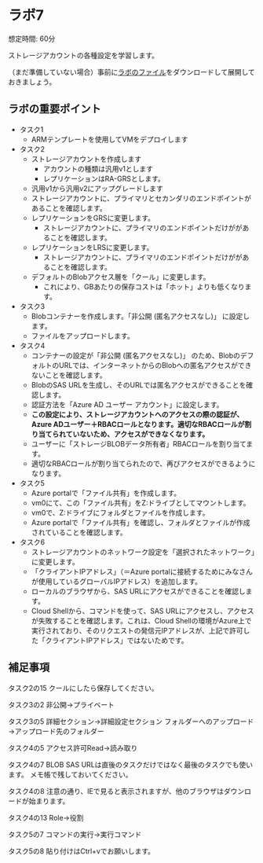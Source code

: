 # ラボ7

想定時間: 60分

ストレージアカウントの各種設定を学習します。

（まだ準備していない場合）事前に[ラボのファイル](https://github.com/MicrosoftLearning/AZ-104JA-MicrosoftAzureAdministrator/archive/master.zip)をダウンロードして展開しておきましょう。

## ラボの重要ポイント

- タスク1
  - ARMテンプレートを使用してVMをデプロイします
- タスク2
  - ストレージアカウントを作成します
    - アカウントの種類は汎用v1とします
    - レプリケーションはRA-GRSとします。
  - 汎用v1から汎用v2にアップグレードします
  - ストレージアカウントに、プライマリとセカンダリのエンドポイントがあることを確認します。
  - レプリケーションをGRSに変更します。
    - ストレージアカウントに、プライマリのエンドポイントだけががあることを確認します。
  - レプリケーションをLRSに変更します。
    - ストレージアカウントに、プライマリのエンドポイントだけががあることを確認します。
  - デフォルトのBlobアクセス層を「クール」に変更します。
    - これにより、GBあたりの保存コストは「ホット」よりも低くなります。
- タスク3
  - Blobコンテナーを作成します。「非公開 (匿名アクセスなし)」 に設定します。
  - ファイルをアップロードします。
- タスク4
  - コンテナーの設定が「非公開 (匿名アクセスなし)」 のため、BlobのデフォルトのURLでは、インターネットからのBlobへの匿名アクセスができないことを確認します。
  - BlobのSAS URLを生成し、そのURLでは匿名アクセスができることを確認します。
  - 認証方法を「Azure AD ユーザー アカウント」に設定します。
  - **この設定により、ストレージアカウントへのアクセスの際の認証が、Azure ADユーザー＋RBACロールとなります。適切なRBACロールが割り当てられていないため、アクセスができなくなります。**
  - ユーザーに「ストレージBLOBデータ所有者」RBACロールを割り当てます。
  - 適切なRBACロールが割り当てられたので、再びアクセスができるようになります。
- タスク5
  - Azure portalで「ファイル共有」を作成します。
  - vm0にて、この「ファイル共有」をZ:ドライブとしてマウントします。
  - vm0で、Z:ドライブにフォルダとファイルを作成します。
  - Azure portalで「ファイル共有」を確認し、フォルダとファイルが作成されていることを確認します。
- タスク6
  - ストレージアカウントのネットワーク設定を「選択されたネットワーク」に変更します。
  - 「クライアントIPアドレス」（＝Azure portalに接続するためにみなさんが使用しているグローバルIPアドレス）を追加します。
  - ローカルのブラウザから、SAS URLにアクセスができることを確認します。
  - Cloud Shellから、コマンドを使って、SAS URLにアクセスし、アクセスが失敗することを確認します。これは、Cloud Shellの環境がAzure上で実行されており、そのリクエストの発信元IPアドレスが、上記で許可した「クライアントIPアドレス」ではないためです。

## 補足事項

タスク2の15
クールにしたら保存してください。

タスク3の2
非公開→プライベート

タスク3の5
詳細セクション→詳細設定セクション
フォルダーへのアップロード→アップロード先のフォルダー

タスク4の5
アクセス許可Read→読み取り

タスク4の7
BLOB SAS URLは直後のタスクだけではなく最後のタスクでも使います。
メモ帳で残しておいてください。

タスク4の8
注意の通り、IEで見ると表示されますが、他のブラウザはダウンロードが始まります。

タスク4の13
Role→役割

タスク5の7
コマンドの実行→実行コマンド

タスク5の8
貼り付けはCtrl+vでお願いします。